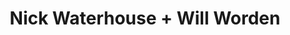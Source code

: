 ---
layout: post
category: concert
title: Nick Waterhouse + Will Worden
artists: 
- Nick Waterhouse
- Will Worden
place: 
- Trabendo
country: France
city: Paris
---